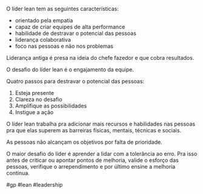 O líder lean tem as seguintes características:
- orientado pela empatia
- capaz de criar equipes de alta performance
- habilidade de destravar o potencial das pessoas
- liderança colaborativa
- foco nas pessoas e não nos problemas

Liderança antiga é presa na ideia do chefe fazedor e que cobra resultados.

O desafio do líder lean é o engajamento da equipe.

Quatro passos para destravar o potencial das pessoas:
1. Esteja presente
2. Clareza no desafio
3. Amplifique as possibilidades
4. Instigue a ação

O líder lean trabalha pra adicionar mais recursos e habilidades nas pessoas pra que elas superem as barreiras físicas, mentais, técnicas e sociais.

As pessoas não alcançam os objetivos por falta de prioridade.

O maior desafio do líder é aprender a lidar com a tolerância ao erro. Pra isso antes de criticar ou apontar pontos de melhoria, valide o esforço das pessoas, verifique o arrependimento e por último ensine a melhoria contínua.

#gp #lean #leadership